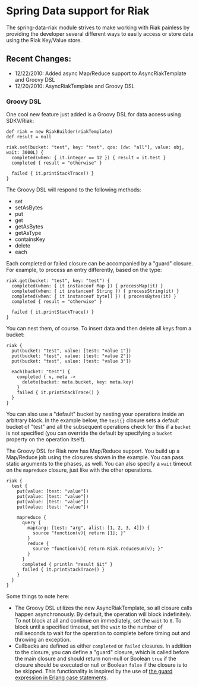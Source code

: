 # Spring Data support for Riak

The spring-data-riak module strives to make working with Riak painless by providing
the developer several different ways to easily access or store data using the Riak
Key/Value store.

## Recent Changes:

* 12/22/2010: Added async Map/Reduce support to AsyncRiakTemplate and Groovy DSL
* 12/20/2010: AsyncRiakTemplate and Groovy DSL

### Groovy DSL

One cool new feature just added is a Groovy DSL for data access using SDKV/Riak:

    def riak = new RiakBuilder(riakTemplate)
    def result = null

    riak.set(bucket: "test", key: "test", qos: [dw: "all"], value: obj, wait: 3000L) {
      completed(when: { it.integer == 12 }) { result = it.test }
      completed { result = "otherwise" }

      failed { it.printStackTrace() }
    }

The Groovy DSL will respond to the following methods:

* set
* setAsBytes
* put
* get
* getAsBytes
* getAsType
* containsKey
* delete
* each

Each completed or failed closure can be accompanied by a "guard" closure. For example,
to process an entry differently, based on the type:

    riak.get(bucket: "test", key: "test") {
      completed(when: { it instanceof Map }) { processMap(it) }
      completed(when: { it instanceof String }) { processString(it) }
      completed(when: { it instanceof byte[] }) { processBytes(it) }
      completed { result = "otherwise" }

      failed { it.printStackTrace() }
    }

You can nest them, of course. To insert data and then delete all keys from a bucket:

    riak {
      put(bucket: "test", value: [test: "value 1"])
      put(bucket: "test", value: [test: "value 2"])
      put(bucket: "test", value: [test: "value 3"])

      each(bucket: "test") {
        completed { v, meta ->
          delete(bucket: meta.bucket, key: meta.key)
        }
        failed { it.printStackTrace() }
      }
    }

You can also use a "default" bucket by nesting your operations inside an arbitrary block. In
the example below, the `test{}` closure sets a default bucket of "test" and all the
subsequent operations check for this if a `bucket` is not specified (you can override the
default by specifying a `bucket` property on the operation itself).

The Groovy DSL for Riak now has Map/Reduce support. You build up a Map/Reduce job using the
closures shown in the example. You can pass static arguments to the phases, as well. You can
also specify a `wait` timeout on the `mapreduce` closure, just like with the other operations.

    riak {
      test {
        put(value: [test: "value"])
        put(value: [test: "value"])
        put(value: [test: "value"])
        put(value: [test: "value"])

        mapreduce {
          query {
            map(arg: [test: "arg", alist: [1, 2, 3, 4]]) {
              source "function(v){ return [1]; }"
            }
            reduce {
              source "function(v){ return Riak.reduceSum(v); }"
            }
          }
          completed { println "result $it" }
          failed { it.printStackTrace() }
        }
      }
    }

Some things to note here:

* The Groovy DSL utilizes the new AsyncRiakTemplate, so all closure calls happen
  asynchronously. By default, the operation will block indefinitely. To not block at all
  and continue on immediately, set the `wait` to `0`. To block until a specified timeout,
  set the `wait` to the number of milliseconds to wait for the operation to complete before
  timing out and throwing an exception.
* Callbacks are defined as either `completed` or `failed` closures. In addition to the
  closure, you can define a "guard" closure, which is called before the main closure and
  should return non-null or Boolean `true` if the closure should be executed or null or
  Boolean `false` if the closure is to be skipped. This functionality is inspired by the
  use of [the guard expression in Erlang case statements](http://en.wikibooks.org/wiki/Erlang_Programming/guards).